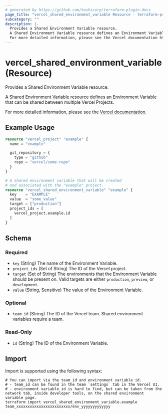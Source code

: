 ```yaml
---
# generated by https://github.com/hashicorp/terraform-plugin-docs
page_title: "vercel_shared_environment_variable Resource - terraform-provider-vercel"
subcategory: ""
description: |-
  Provides a Shared Environment Variable resource.
  A Shared Environment Variable resource defines an Environment Variable that can be shared between multiple Vercel Projects.
  For more detailed information, please see the Vercel documentation https://vercel.com/docs/concepts/projects/environment-variables/shared-environment-variables.
---
```


# vercel_shared_environment_variable (Resource)

Provides a Shared Environment Variable resource.

A Shared Environment Variable resource defines an Environment Variable that can be shared between multiple Vercel Projects.

For more detailed information, please see the [Vercel documentation](https://vercel.com/docs/concepts/projects/environment-variables/shared-environment-variables).

## Example Usage

```terraform
resource "vercel_project" "example" {
  name = "example"

  git_repository = {
    type = "github"
    repo = "vercel/some-repo"
  }
}

# A shared environment variable that will be created
# and associated with the "example" project.
resource "vercel_shared_environment_variable" "example" {
  key    = "EXAMPLE"
  value  = "some_value"
  target = ["production"]
  project_ids = [
    vercel_project.example.id
  ]
}
```

<!-- schema generated by tfplugindocs -->
## Schema

### Required

- `key` (String) The name of the Environment Variable.
- `project_ids` (Set of String) The ID of the Vercel project.
- `target` (Set of String) The environments that the Environment Variable should be present on. Valid targets are either `production`, `preview`, or `development`.
- `value` (String, Sensitive) The value of the Environment Variable.

### Optional

- `team_id` (String) The ID of the Vercel team. Shared environment variables require a team.

### Read-Only

- `id` (String) The ID of the Environment Variable.

## Import

Import is supported using the following syntax:

```shell
# You can import via the team_id and environment variable id.
# - team_id can be found in the team `settings` tab in the Vercel UI.
# - environment variable id is hard to find, but can be taken from the network tab, inside developer tools, on the shared environment variable page.
terraform import vercel_shared_environment_variable.example team_xxxxxxxxxxxxxxxxxxxxxxxx/env_yyyyyyyyyyyyy
```
